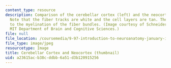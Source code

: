```yaml
---
content_type: resource
description: Comparison of the cerebellar cortex (left) and the neocortex (right).
  Note that the fiber tracks are white and the cell layers are tan. The white is due
  to the myelination of the fiber bundles. (Image courtesy of Schneider Laboratory,
  MIT Department of Brain and Cognitive Sciences.)
file: null
file_location: /coursemedia/9-97-introduction-to-neuroanatomy-january-iap-2003/a23615acb38cddbb6a51d3b120915256_9-97iap03-th.jpg
file_type: image/jpeg
resourcetype: Image
title: Cerebellar Cortex and Neocortex (thumbnail)
uid: a23615ac-b38c-ddbb-6a51-d3b120915256
---
```

